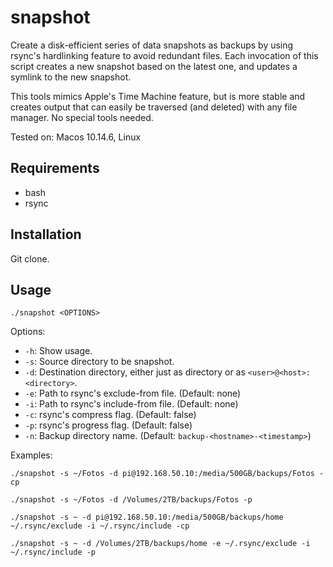 # snapshot

Create a disk-efficient series of data snapshots as backups by using rsync's hardlinking feature to avoid redundant files.
Each invocation of this script creates a new snapshot based on the latest one, and updates a symlink to the new snapshot.

This tools mimics Apple's Time Machine feature, but is more stable and creates output that can easily be traversed (and deleted) with any file manager.
No special tools needed.

Tested on: Macos 10.14.6, Linux

## Requirements

- bash
- rsync


## Installation

Git clone.


## Usage

```
./snapshot <OPTIONS>
```

Options:

- `-h`: Show usage.
- `-s`: Source directory to be snapshot.
- `-d`: Destination directory, either just as directory or as `<user>@<host>:<directory>`.
- `-e`: Path to rsync's exclude-from file. (Default: none)
- `-i`: Path to rsync's include-from file. (Default: none)
- `-c`: rsync's compress flag. (Default: false)
- `-p`: rsync's progress flag. (Default: false)
- `-n`: Backup directory name. (Default: `backup-<hostname>-<timestamp>`)

Examples:

```
./snapshot -s ~/Fotos -d pi@192.168.50.10:/media/500GB/backups/Fotos -cp

./snapshot -s ~/Fotos -d /Volumes/2TB/backups/Fotos -p

./snapshot -s ~ -d pi@192.168.50.10:/media/500GB/backups/home ~/.rsync/exclude -i ~/.rsync/include -cp

./snapshot -s ~ -d /Volumes/2TB/backups/home -e ~/.rsync/exclude -i ~/.rsync/include -p
```
